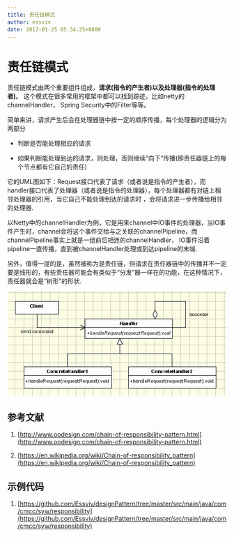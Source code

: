 ```yaml
---
title: 责任链模式
author: essviv
date: 2017-01-25 05:34:25+0800
---
```


# 责任链模式

责任链模式由两个重要组件组成，**请求(指令的产生者)以及处理器(指令的处理者)**。 这个模式在很多常用的框架中都可以找到踪迹，比如netty的channelHandler， Spring Security中的Filter等等。 

简单来讲，请求产生后会在处理器链中按一定的顺序传播，每个处理器的逻辑分为两部分

* 判断是否能处理相应的请求

* 如果判断能处理到达的请求，则处理，否则继续“向下”传播(即责任器链上的每个节点都有它自己的责任)

    

它的UML图如下：Request接口代表了请求（或者说是指令的产生者），而handler接口代表了处理器（或者说是指令的处理器），每个处理器都有对链上相邻处理器的引用，当它自己不能处理到达的请求时 ，会将请求进一步传播给相邻的处理器.

以Netty中的channelHandler为例，它是用来channel中IO事件的处理器，当IO事件产生时，channel会将这个事件交给与之关联的channelPipeline，而channelPipeline事实上就是一组前后相连的channelHandler， IO事件沿着pipeline一直传播，直到被channelHandler处理或到达pipeline的末端.

另外，值得一提的是，虽然被称为是责任链，但请求在责任器链中的传播并不一定要是线形的，有些责任器可能会有类似于“分发”器一样在的功能，在这种情况下，责任器就会是“树形”的形状. 

![resonsibility-pattern](https://github.com/Essviv/images/blob/master/responsibility.jpg?raw=true)

## 参考文献

1. [http://www.oodesign.com/chain-of-responsibility-pattern.html](http://www.oodesign.com/chain-of-responsibility-pattern.html)

2. [https://en.wikipedia.org/wiki/Chain-of-responsibility_pattern](https://en.wikipedia.org/wiki/Chain-of-responsibility_pattern)

## 示例代码

1. [https://github.com/Essviv/designPattern/tree/master/src/main/java/com/cmcc/syw/responsibility](https://github.com/Essviv/designPattern/tree/master/src/main/java/com/cmcc/syw/responsibility)